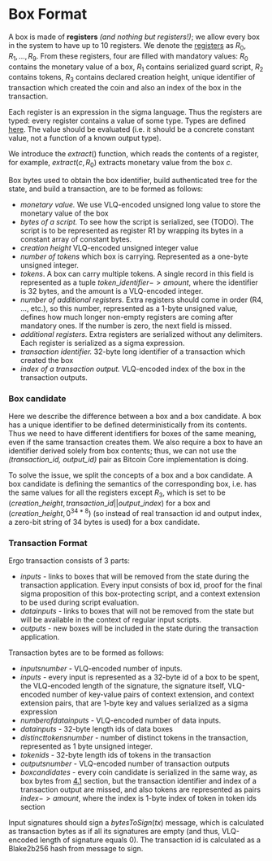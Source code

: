 
# Box Format

A box is made of **registers** *(and nothing but registers!)*; we allow every box in the system to have up to 10 registers. We denote the [registers](registers.md) as $R_0,R_1,...,R_9$. From these registers, four are filled with mandatory values: $R_0$ contains the monetary value of a box, $R_1$ contains serialized guard script, $R_2$ contains tokens, $R_3$ contains declared creation height, unique identifier of transaction which created the coin and also an index of the box in the transaction.

Each register is an expression in the sigma language. Thus the registers are typed: every register contains a value of some type. Types are defined [here](types.md). The value should be evaluated (i.e. it should be a concrete constant value, not a function of a known output type).

We introduce the $extract({})$ function, which reads the contents of a register, for example, $extract({c, R_0})$ extracts monetary value from the box $c$.

Box bytes used to obtain the box identifier, build authenticated tree for the state, and build a transaction, are to be formed as follows:

-   *monetary value.* We use VLQ-encoded unsigned long value to store the monetary value of the box
-   *bytes of a script.* To see how the script is serialized, see (TODO). The script is to be represented as register R1 by wrapping its bytes in a constant array of constant bytes.
-   *creation height* VLQ-encoded unsigned integer value
-   *number of tokens* which box is carrying. Represented as a one-byte unsigned integer.
-   *tokens*. A box can carry multiple tokens. A single record in this field is represented as a tuple $token\_identifier -> amount$, where the identifier is 32 bytes, and the amount is a VLQ-encoded integer.
-   *number of additional registers.* Extra registers should come in order (R4, \..., etc.), so this number, represented as a 1-byte unsigned value, defines how much longer non-empty registers are coming after mandatory ones. If the number is zero, the next field is missed.
-   *additional registers.* Extra registers are serialized without any delimiters. Each register is serialized as a sigma expression.
-   *transaction identifier.* 32-byte long identifier of a transaction which created the box 
-   *index of a transaction output.* VLQ-encoded index of the box in the transaction outputs.

### Box candidate

Here we describe the difference between a box and a box candidate. A box has a unique identifier to be defined deterministically from its contents. Thus we need to have different identifiers for boxes of the same meaning, even if the same transaction creates them. We also require a box to have an identifier derived solely from box contents; thus, we can not use the *(transaction\_id, output\_id)* pair as Bitcoin Core implementation is doing.

To solve the issue, we split the concepts of a box and a box candidate. A box candidate is defining the semantics of the corresponding box, i.e. has the same values for all the registers except $R_3$, which is set to be $(creation\_height, transaction\_id || output\_index)$ for a box and $(creation\_height, 0^{34*8})$ (so instead of real transaction id and output index, a zero-bit string of 34 bytes is used) for a box candidate.

### Transaction Format

Ergo transaction consists of 3 parts:

- $inputs$ - links to boxes that will be removed from the state during the transaction application. Every input consists of box id, proof for the final sigma proposition of this box-protecting script, and a context extension to be used during script evaluation.
- $data inputs$ - links to boxes that will not be removed from the state but will be available in the context of regular input scripts.
- $outputs$ - new boxes will be included in the state during the transaction application.

Transaction bytes are to be formed as follows:

-   $inputs number$ - VLQ-encoded number of inputs.
-   $inputs$ - every input is represented as a 32-byte id of a box to be spent, the VLQ-encoded length of the signature, the signature itself, VLQ-encoded number of key-value pairs of context extension, and context extension pairs, that are 1-byte key and values serialized as a sigma expression
-   $number of data inputs$ - VLQ-encoded number of data inputs.
-   $data inputs$ - 32-byte length ids of data boxes
-   $distinct tokens number$ - number of distinct tokens in the transaction, represented as 1 byte unsigned integer.
-   $token ids$ - 32-byte length ids of tokens in the transaction
-   $outputs number$ - VLQ-encoded number of transaction outputs
-   $boxcandidates$ - every coin candidate is serialized in the same way, as box bytes from [4.1](#box-format) section, but the transaction identifier and index of a transaction output are missed, and also tokens are represented as pairs $index -> amount$, where the index is 1-byte index of token in token ids section

Input signatures should sign a $bytesToSign(tx)$ message, which is calculated as transaction bytes as if all its signatures are empty (and thus, VLQ-encoded length of signature equals 0). The transaction id is calculated as a Blake2b256 hash from message to sign.